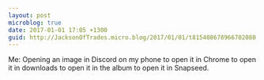 ```yaml
---
layout: post
microblog: true
date: 2017-01-01 17:05 +1300
guid: http://JacksonOfTrades.micro.blog/2017/01/01/t815408678966702080.html
---
```

Me: Opening an image in Discord on my phone to open it in Chrome to open it in downloads to open it in the album to open it in Snapseed.
